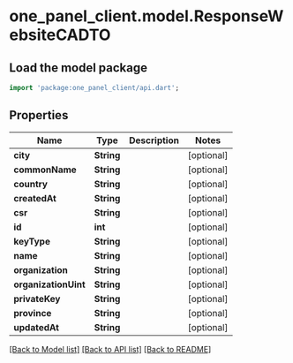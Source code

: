# one_panel_client.model.ResponseWebsiteCADTO

## Load the model package
```dart
import 'package:one_panel_client/api.dart';
```

## Properties
Name | Type | Description | Notes
------------ | ------------- | ------------- | -------------
**city** | **String** |  | [optional] 
**commonName** | **String** |  | [optional] 
**country** | **String** |  | [optional] 
**createdAt** | **String** |  | [optional] 
**csr** | **String** |  | [optional] 
**id** | **int** |  | [optional] 
**keyType** | **String** |  | [optional] 
**name** | **String** |  | [optional] 
**organization** | **String** |  | [optional] 
**organizationUint** | **String** |  | [optional] 
**privateKey** | **String** |  | [optional] 
**province** | **String** |  | [optional] 
**updatedAt** | **String** |  | [optional] 

[[Back to Model list]](../README.md#documentation-for-models) [[Back to API list]](../README.md#documentation-for-api-endpoints) [[Back to README]](../README.md)


